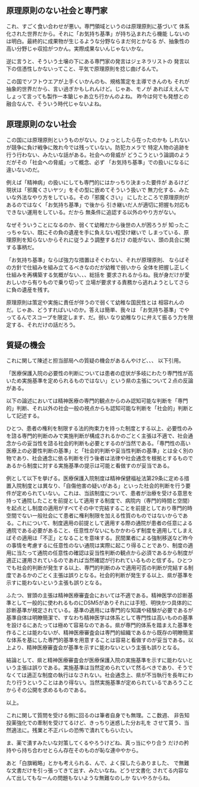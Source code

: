 ﻿## 原理原則のない社会と専門家

これ、すごく食い合わせが悪い。専門領域というのは原理原則に基づいて
体系化された世界だから。それに「お気持ち基準」が持ち込まれたら機能
しないのは明白。最終的に成果物が生じるような分野ならまだ何とかなる
が、抽象性の高い分野じゃ収拾がつかん。実際成果ないんじゃないかな。

逆に言うと、そういう土壌の下にある専門家の発言はジェネラリストの
発言以下の信憑性しかないってこと、平気で原理原則を捻じ曲げるんで。

この国でソフトウエアが上手くいかんのも、規格策定を主導できんのも
それが抽象的世界だから、言い過ぎかもしれんけど。じゃあ、モノが
あればええんでしょって言っても製作一本鎗じゃあ立ち行かんのよね。
昨今は何でも発想との融合なんで、そういう時代じゃないよね。


## 原理原則のない社会

この国には原理原則というものがない。ひょっとしたら在ったのかも
しれないが競争に負け戦争に敗れ今では残っていない。防犯カメラで
特定人物の追跡を行う行わない、みたいな話がある。社会への脅威が
どうこうという論調のようだがその「社会への脅威」って概念、必ず
「お気持ち基準」での扱いになるに違いないのだ。

例えば「精神病」の扱いにしても専門的にはかっちり決まった要件が
あるけど現状は「邪魔くさいヤツ」をその型に嵌めてそういう扱いで
無力化する、みたいな外法なやり方をしている。その「邪魔くさい」
にしたところで原理原則があるのではなく「お気持ち基準」で後から
引き継いだ人が適切に把握も対応もできない運用をしている。だから
無条件に追認する以外のやり方がない。

なぜそういうことになるのか、弱くて幼稚だから後世の人が困ろうが
知ったこっちゃない、既にその負の遺産を手に負えない程受け継いで
しまっている、原理原則を知らないからそれに従うよう調整するだけ
の能がない、頭の具合に関する事柄だ。

「お気持ち基準」ならば強力な措置はそぐわない、それが原理原則、
ならばその方針で仕組みを組み立てるべきなのだが幼稚で弱いから
全体を把握し正しく仕組みを再構築する気概がない、、、総括を
要求されるからね。我が身だけが愛おしいから有りもので乗り切って
立場が要求する責務から逃れようとしてさらに負の遺産を残す。

原理原則は策定や実施に責任が伴うので弱くて幼稚な国民性とは
相容れんのだ。じゃあ、どうすればいいのか。答えは簡単、我々は
「お気持ち基準」でやってるんでスコープを限定します、だ。弱い
なり幼稚なりに弁えて振るう力を限定する、それだけの話だろう。


## 質疑の機会

これに関して陳述と担当部局への質疑の機会があるんやけど、、、
以下引用。

「医療保護入院の必要性の判断については患者の症状が多岐にわたり専門性が高いため実施基準を定められるものではない」という県の主張について２点の反論がある。

以下の論述においては精神医療の専門的観点からのみ認知可能な判断を「専門的」判断、それ以外の社会一般の視点からも認知可能な判断を「社会的」判断として記述する。

ひとつ、患者の権利を制限する法的拘束力を持った制度とする以上、必要性のみを諮る専門的判断のみで実施判断が構成されるかのごとく主張は不適で、社会通念からの妥当性を諮る社会的判断も必要とするのが当然である。「専門性の高い医療上の必要性判断の基準」と「社会的判断や妥当性判断の基準」とは全く別の物であり、社会通念に依る判断を行う後者は法律や社会通念を根拠とするものであるから制度に対する実施基準の提示は可能と看做すのが妥当である。

例として以下を挙げる。医療保護入院制度は精神保健福祉法第29条に定める措置入院制度とは異なり、「自傷他害の疑いがある」といった社会的判断を行う要件が定められていない。これは、当該制度について、患者が治療を受ける意思を持って通院したことを前提として適用する制度で、病院内（専門的時間と空間）を起点とし制度の適用がすべてその中で完結することを前提としており専門的時空間でない一般社会にて患者に権利制限を加える性質のものではないからである。これについて、制度適用の前提として適用する際の通院が患者の任意による通院である必要があること、任意性がないにもかかわらず制度を適用してしまえばその適用は「不正」となることを意味する。民間業者による強制移送など昨今の事情を考慮するに任意性のない通院は実際に起こり得ることであり、制度の適用に当たって通院の任意性の確認は妥当性判断の観点から必須であるから制度が適正に運用されているのであれば当然確認が行われているものと信ずる。ひとつでも社会的判断が発生する以上、専門的判断のみで適用可否の判断が完結する制度であるかのごとく主張は誤りとなる。社会的判断が発生する以上、県が基準を示すに能わないという主張も誤りとなる。

ふたつ、冒頭の主張は精神医療審査会においては不適である。精神医学の診断基準として一般的に使われるものにDSM5がありそれには手短、明快かつ具体的に診断基準が規定されている。基準の適用には専門的な知識や経験が必要であるが基準自体は明瞭簡潔で、すなわち精神医学は体系として専門性は高いものの基準を設けるにあたっては極めて容易なのである。県が専門的体系を踏まえた基準を作ることは能わないが、精神医療審査会は専門的組織であるから既存の明瞭簡潔な体系を基にした専門的基準を用意することは容易と看做すのが妥当である。以上より、精神医療審査会が基準を示すに能わないという主張も誤りとなる。

結論として、県と精神医療審査会が医療保護入院の実施基準を示すに能わないという主張は誤りである。実施基準は当然定められていて然るべきであり、そうでなくては適正な制度の執行はなされない。社会通念上、県が不当執行を長年にわたり行うということはあり得ない。当然実施基準が定められているであろうことからその公開を求めるものである。

以上。

これに関して質問を受ける側に回るのは筆者自身でも無理。ここ数週、
非告知投薬強化での牽制を受けてるけど、きっちり迷惑した分お礼を
させて貰う、当然適法に。残業と不正バレの恐怖で潰れてもらいたい。

ま、薬で潰すみたいな対策してくるやろうけどね、真っ当にやり合う
だけの矜持やら持ち合わせとらん存在そのものが恥な連中やから。

あと「白旗戦略」とかも考えられる、んで、よく探したらありました、
で無難な文書だけを引っ張ってきて出す、みたいなね。どうせ文書化
されてる内容なんて出してもなーんの問題もないような無難なのしか
ないやろからね。
